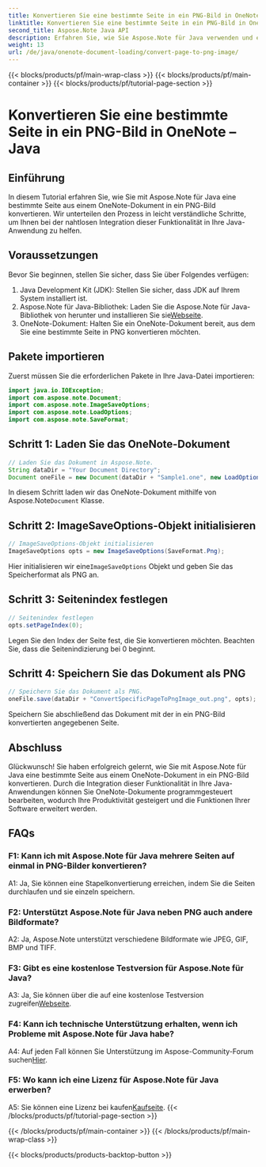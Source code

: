 ```yaml
---
title: Konvertieren Sie eine bestimmte Seite in ein PNG-Bild in OneNote – Java
linktitle: Konvertieren Sie eine bestimmte Seite in ein PNG-Bild in OneNote – Java
second_title: Aspose.Note Java API
description: Erfahren Sie, wie Sie Aspose.Note für Java verwenden und eine OneNote-Seite in PNG konvertieren. Befolgen Sie die einfachen Schritte, laden Sie das Dokument und legen Sie Optionen fest. Erweitern Sie Java-Apps mit dieser Funktionalität.
weight: 13
url: /de/java/onenote-document-loading/convert-page-to-png-image/
---
```


{{< blocks/products/pf/main-wrap-class >}}
{{< blocks/products/pf/main-container >}}
{{< blocks/products/pf/tutorial-page-section >}}

# Konvertieren Sie eine bestimmte Seite in ein PNG-Bild in OneNote – Java

## Einführung

In diesem Tutorial erfahren Sie, wie Sie mit Aspose.Note für Java eine bestimmte Seite aus einem OneNote-Dokument in ein PNG-Bild konvertieren. Wir unterteilen den Prozess in leicht verständliche Schritte, um Ihnen bei der nahtlosen Integration dieser Funktionalität in Ihre Java-Anwendung zu helfen.

## Voraussetzungen

Bevor Sie beginnen, stellen Sie sicher, dass Sie über Folgendes verfügen:

1. Java Development Kit (JDK): Stellen Sie sicher, dass JDK auf Ihrem System installiert ist.
2.  Aspose.Note für Java-Bibliothek: Laden Sie die Aspose.Note für Java-Bibliothek von herunter und installieren Sie sie[Webseite](https://releases.aspose.com/note/java/).
3. OneNote-Dokument: Halten Sie ein OneNote-Dokument bereit, aus dem Sie eine bestimmte Seite in PNG konvertieren möchten.

## Pakete importieren

Zuerst müssen Sie die erforderlichen Pakete in Ihre Java-Datei importieren:

```java
import java.io.IOException;
import com.aspose.note.Document;
import com.aspose.note.ImageSaveOptions;
import com.aspose.note.LoadOptions;
import com.aspose.note.SaveFormat;
```

## Schritt 1: Laden Sie das OneNote-Dokument

```java
// Laden Sie das Dokument in Aspose.Note.
String dataDir = "Your Document Directory";
Document oneFile = new Document(dataDir + "Sample1.one", new LoadOptions());
```

 In diesem Schritt laden wir das OneNote-Dokument mithilfe von Aspose.Note`Document` Klasse.

## Schritt 2: ImageSaveOptions-Objekt initialisieren

```java
// ImageSaveOptions-Objekt initialisieren
ImageSaveOptions opts = new ImageSaveOptions(SaveFormat.Png);
```

 Hier initialisieren wir eine`ImageSaveOptions` Objekt und geben Sie das Speicherformat als PNG an.

## Schritt 3: Seitenindex festlegen

```java
// Seitenindex festlegen
opts.setPageIndex(0);
```

Legen Sie den Index der Seite fest, die Sie konvertieren möchten. Beachten Sie, dass die Seitenindizierung bei 0 beginnt.

## Schritt 4: Speichern Sie das Dokument als PNG

```java
// Speichern Sie das Dokument als PNG.
oneFile.save(dataDir + "ConvertSpecificPageToPngImage_out.png", opts);
```

Speichern Sie abschließend das Dokument mit der in ein PNG-Bild konvertierten angegebenen Seite.

## Abschluss

Glückwunsch! Sie haben erfolgreich gelernt, wie Sie mit Aspose.Note für Java eine bestimmte Seite aus einem OneNote-Dokument in ein PNG-Bild konvertieren. Durch die Integration dieser Funktionalität in Ihre Java-Anwendungen können Sie OneNote-Dokumente programmgesteuert bearbeiten, wodurch Ihre Produktivität gesteigert und die Funktionen Ihrer Software erweitert werden.

## FAQs

### F1: Kann ich mit Aspose.Note für Java mehrere Seiten auf einmal in PNG-Bilder konvertieren?

A1: Ja, Sie können eine Stapelkonvertierung erreichen, indem Sie die Seiten durchlaufen und sie einzeln speichern.

### F2: Unterstützt Aspose.Note für Java neben PNG auch andere Bildformate?

A2: Ja, Aspose.Note unterstützt verschiedene Bildformate wie JPEG, GIF, BMP und TIFF.

### F3: Gibt es eine kostenlose Testversion für Aspose.Note für Java?

 A3: Ja, Sie können über die auf eine kostenlose Testversion zugreifen[Webseite](https://releases.aspose.com/).

### F4: Kann ich technische Unterstützung erhalten, wenn ich Probleme mit Aspose.Note für Java habe?

 A4: Auf jeden Fall können Sie Unterstützung im Aspose-Community-Forum suchen[Hier](https://forum.aspose.com/c/note/28).

### F5: Wo kann ich eine Lizenz für Aspose.Note für Java erwerben?

 A5: Sie können eine Lizenz bei kaufen[Kaufseite](https://purchase.aspose.com/buy).
{{< /blocks/products/pf/tutorial-page-section >}}

{{< /blocks/products/pf/main-container >}}
{{< /blocks/products/pf/main-wrap-class >}}

{{< blocks/products/products-backtop-button >}}
